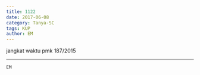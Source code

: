 ```yaml
---
title: 1122
date: 2017-06-08
category: Tanya-SC
tags: KUP
author: EM
---
```


jangkat waktu pmk 187/2015

---



`EM`
